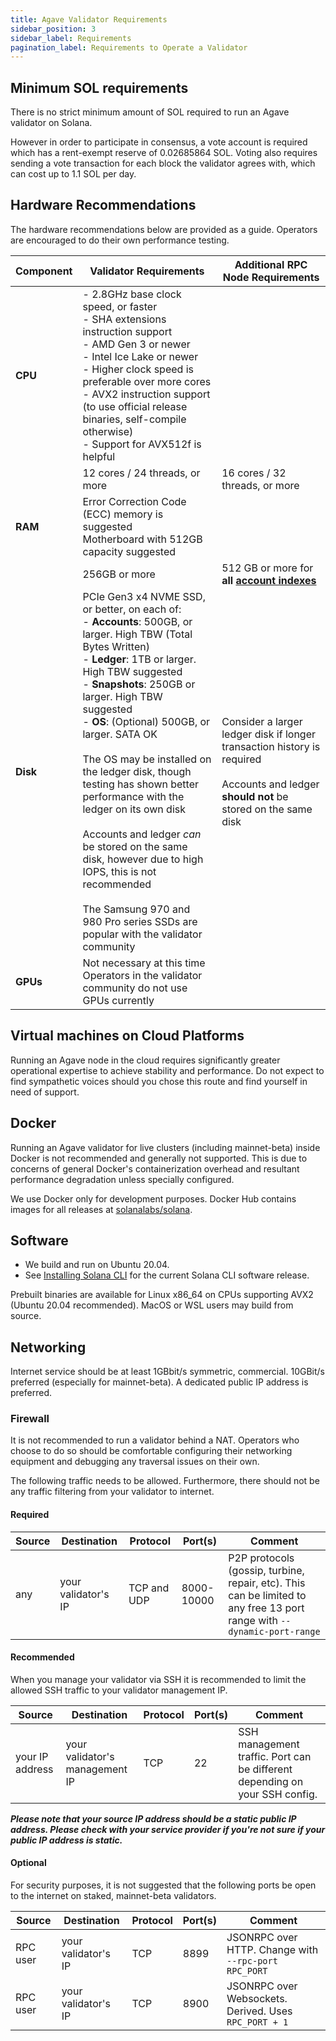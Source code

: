 ```yaml
---
title: Agave Validator Requirements
sidebar_position: 3
sidebar_label: Requirements
pagination_label: Requirements to Operate a Validator
---
```


## Minimum SOL requirements

There is no strict minimum amount of SOL required to run an Agave validator on Solana.

However in order to participate in consensus, a vote account is required which
has a rent-exempt reserve of 0.02685864 SOL. Voting also requires sending a vote
transaction for each block the validator agrees with, which can cost up to
1.1 SOL per day.

## Hardware Recommendations

The hardware recommendations below are provided as a guide.  Operators are encouraged to do their own performance testing.

| Component | Validator Requirements | Additional RPC Node Requirements |
|-----------|------------------------|----------------------------------|
| **CPU**   | - 2.8GHz base clock speed, or faster<br />- SHA extensions instruction support<br />- AMD Gen 3 or newer<br />- Intel Ice Lake or newer<br />- Higher clock speed is preferable over more cores<br />- AVX2 instruction support (to use official release binaries, self-compile otherwise)<br />- Support for AVX512f is helpful<br />||
| | 12 cores / 24 threads, or more  | 16 cores / 32 threads, or more |
| **RAM**   | Error Correction Code (ECC) memory is suggested<br />Motherboard with 512GB capacity suggested ||
| | 256GB or more| 512 GB or more for **all [account indexes](https://docs.solanalabs.com/operations/setup-an-rpc-node#account-indexing)** |
| **Disk**  | PCIe Gen3 x4 NVME SSD, or better, on each of: <br />- **Accounts**: 500GB, or larger. High TBW (Total Bytes Written)<br />- **Ledger**: 1TB or larger. High TBW suggested<br />- **Snapshots**: 250GB or larger. High TBW suggested<br />- **OS**: (Optional) 500GB, or larger. SATA OK<br /><br />The OS may be installed on the ledger disk, though testing has shown better performance with the ledger on its own disk<br /><br />Accounts and ledger *can* be stored on the same disk, however due to high IOPS, this is not recommended<br /><br />The Samsung 970 and 980 Pro series SSDs are popular with the validator community | Consider a larger ledger disk if longer transaction history is required<br /><br />Accounts and ledger **should not** be stored on the same disk |
| **GPUs**  | Not necessary at this time<br />Operators in the validator community do not use GPUs currently | |


## Virtual machines on Cloud Platforms

Running an Agave node in the cloud requires significantly greater
operational expertise to achieve stability and performance. Do not
expect to find sympathetic voices should you chose this route and
find yourself in need of support.

## Docker

Running an Agave validator for live clusters (including mainnet-beta) inside Docker is
not recommended and generally not supported. This is due to concerns of general
Docker's containerization overhead and resultant performance degradation unless
specially configured.

We use Docker only for development purposes. Docker Hub contains images for all
releases at [solanalabs/solana](https://hub.docker.com/r/solanalabs/solana).

## Software

- We build and run on Ubuntu 20.04.
- See [Installing Solana CLI](../cli/install.md) for the current Solana CLI software release.

Prebuilt binaries are available for Linux x86_64 on CPUs supporting AVX2 \(Ubuntu 20.04 recommended\).
MacOS or WSL users may build from source.

## Networking
Internet service should be at least 1GBbit/s symmetric, commercial. 10GBit/s preferred (especially for mainnet-beta).
A dedicated public IP address is preferred.

### Firewall
It is not recommended to run a validator behind a NAT. Operators who choose to
do so should be comfortable configuring their networking equipment and debugging
any traversal issues on their own.

The following traffic needs to be allowed. Furthermore, there should not be any traffic filtering from your validator to internet.

#### Required

| Source | Destination         | Protocol    | Port(s)    | Comment                                                                                                                  |
|--------|---------------------|-------------|------------|--------------------------------------------------------------------------------------------------------------------------|
| any    | your validator's IP | TCP and UDP | 8000-10000 | P2P protocols (gossip, turbine, repair, etc). This can be limited to any free 13 port range with  `--dynamic-port-range` |

#### Recommended
When you manage your validator via SSH it is recommended to limit the allowed SSH traffic to your validator management IP.

| Source          | Destination                    | Protocol | Port(s) | Comment                                                                     |
|-----------------|--------------------------------|----------|---------|-----------------------------------------------------------------------------|
| your IP address | your validator's management IP | TCP      | 22      | SSH management traffic. Port can be different depending on your SSH config. |

***Please note that your source IP address should be a static public IP address. Please check with your service provider if you're not sure if your public IP address is static.***

#### Optional
For security purposes, it is not suggested that the following ports be open to
the internet on staked, mainnet-beta validators.

| Source   | Destination         | Protocol | Port(s) | Comment                                                |
|----------|---------------------|----------|---------|--------------------------------------------------------|
| RPC user | your validator's IP | TCP      | 8899    | JSONRPC over HTTP. Change with `--rpc-port RPC_PORT`   |
| RPC user | your validator's IP | TCP      | 8900    | JSONRPC over Websockets. Derived. Uses  `RPC_PORT + 1` |

